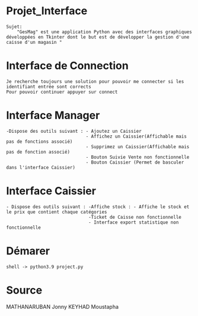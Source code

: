 # Projet_Interface
    Sujet:
        "GesMag" est une application Python avec des interfaces graphiques développées en Tkinter dont le but est de développer la gestion d'une caisse d'un magasin "


# Interface de Connection
    Je recherche toujours une solution pour pouvoir me connecter si les identifiant entrée sont corrects
    Pour pouvoir continuer appuyer sur connect

# Interface Manager 
    -Dispose des outils suivant : - Ajoutez un Caissier
                                  - Affichez un Caissier(Affichable mais pas de fonctions associé)
                                  - Supprimez un Caissier(Affichable mais pas de fonction associé)
                                  - Bouton Suivie Vente non fonctionnelle
                                  - Bouton Caissier (Permet de basculer dans l'interface Caissier)

# Interface Caissier 
    - Dispose des outils suivant : -Affiche stock : - Affiche le stock et le prix que contient chaque catégories
                                   -Ticket de Caisse non fonctionnelle
                                   - Interface export statistique non fonctionnelle


# Démarer
    shell -> python3.9 project.py 

# Source 
 MATHANARUBAN Jonny
 KEYHAD Moustapha 